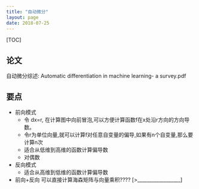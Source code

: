 ```yaml
---
title: "自动微分"
layout: page
date: 2018-07-25
---
```


[TOC]

## 论文
自动微分综述: Automatic differentiation in machine learning- a survey.pdf

## 要点
- 前向模式
    - 令 dx=r, 在计算图中向前冒泡,可以方便计算函数f在x处沿r方向的方向导数。
    - 令r为单位向量,就可以计算f对任意自变量的偏导,如果有n个自变量,那么要计算n次
    - 适合从低维到高维的函数计算偏导数
    - 对偶数
- 反向模式
    - 适合从高维到低维的函数计算偏导数
- 前向+反向 可以直接计算海森矩阵与向量乘积???? [>__________________]
